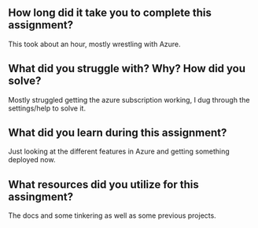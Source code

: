 ﻿<h2>How long did it take you to complete this assignment?</h2>
<p> This took about an hour, mostly wrestling with Azure.</p>
<h2>What did you struggle with? Why? How did you solve?</h2>
<p>	Mostly struggled getting the azure subscription working, I dug through the settings/help to solve it.</p>
<h2>What did you learn during this assignment?</h2>
<p>	Just looking at the different features in Azure and getting something deployed now.</p>
<h2>What resources did you utilize for this assingment?</h2>
<p>	The docs and some tinkering as well as some previous projects.</p>